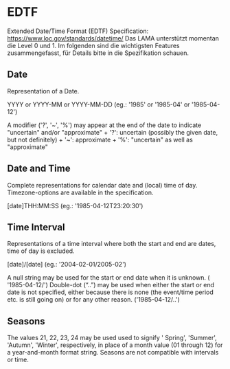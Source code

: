 # EDTF

Extended Date/Time Format (EDTF) Specification: https://www.loc.gov/standards/datetime/
Das LAMA unterstützt momentan die Level 0 und 1. Im folgenden sind die wichtigsten Features zusammengefasst, für Details bitte in die Spezifikation schauen. 

## Date

Representation of a Date.

YYYY or YYYY-MM or YYYY-MM-DD (eg.:  '1985' or '1985-04' or '1985-04-12')

A modifier ('?', '~', '%') may appear at the end of the date to indicate "uncertain" and/or "approximate"
    + '?': uncertain (possibly the given date, but not definitely)
    + '~': approximate
    + '%': "uncertain" as well as "approximate"

## Date and Time

Complete representations for calendar date and (local) time of day. Timezone-options are available in the specification.

[date]THH:MM:SS (eg.: '1985-04-12T23:20:30')

## Time Interval

Representations of a time interval where both the start and end are dates, time of day is excluded.

[date]/[date] (eg.: '2004-02-01/2005-02')

A null string may be used for the start or end date when it is unknown. ( '1985-04-12/')
Double-dot (“..”) may be used when either the start or end date is not specified, either because there is none (the event/time period etc. is still going on) or for any other reason. ('1985-04-12/..')

## Seasons

The values 21, 22, 23, 24 may be used used to signify ' Spring', 'Summer', 'Autumn', 'Winter', respectively, in place of a month value (01 through 12) for a year-and-month format string.
Seasons are not compatible with intervals or time.
